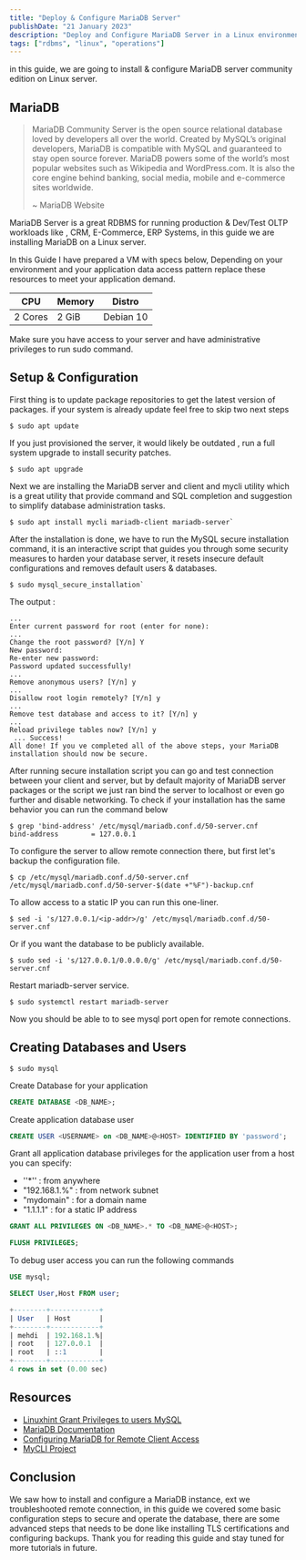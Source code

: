 ```yaml
---
title: "Deploy & Configure MariaDB Server"
publishDate: "21 January 2023"
description: "Deploy and Configure MariaDB Server in a Linux environments"
tags: ["rdbms", "linux", "operations"]
---
```


in this guide, we are going to install & configure MariaDB server community edition on Linux server.

## MariaDB

> MariaDB Community Server is the open source relational database loved by developers all over the world. Created by MySQL’s original developers, MariaDB is compatible with MySQL and guaranteed to stay open source forever. MariaDB powers some of the world’s most popular websites such as Wikipedia and WordPress.com. It is also the core engine behind banking, social media, mobile and e-commerce sites worldwide.
>
> ~ MariaDB Website

MariaDB Server is a great RDBMS for running production & Dev/Test OLTP workloads like , CRM, E-Commerce, ERP Systems, in this guide we are installing MariaDB on a Linux server.

In this Guide I have prepared a VM with specs below, Depending on your environment and your application data access pattern replace these resources to meet your application demand.

| CPU     | Memory | Distro    |
| ------- | ------ | --------- |
| 2 Cores | 2 GiB  | Debian 10 |

Make sure you have access to your server and have administrative privileges to run sudo command.

## Setup & Configuration

First thing is to update package repositories to get the latest version of packages. if your system is already update feel free to skip two next steps

```shell
$ sudo apt update
```

If you just provisioned the server, it would likely be outdated , run a full system upgrade to install security patches.

```shell
$ sudo apt upgrade
```

Next we are installing the MariaDB server and client and mycli utility which is a great utility that provide command and SQL completion and suggestion to simplify database administration tasks.

```shell
$ sudo apt install mycli mariadb-client mariadb-server`
```

After the installation is done, we have to run the MySQL secure installation command, it is an interactive script that guides you through some security measures to harden your database server, it resets insecure default configurations and removes default users & databases.

```shell
$ sudo mysql_secure_installation`
```

The output :

```shell
...
Enter current password for root (enter for none):
...
Change the root password? [Y/n] Y
New password:
Re-enter new password:
Password updated successfully!
...
Remove anonymous users? [Y/n] y
...
Disallow root login remotely? [Y/n] y
...
Remove test database and access to it? [Y/n] y
...
Reload privilege tables now? [Y/n] y
 ... Success!
All done! If you ve completed all of the above steps, your MariaDB
installation should now be secure.
```

After running secure installation script you can go and test connection between your client and server, but by default majority of MariaDB server packages or the script we just ran bind the server to localhost or even go further and disable networking.
To check if your installation has the same behavior you can run the command below

```shell
$ grep 'bind-address' /etc/mysql/mariadb.conf.d/50-server.cnf
bind-address		= 127.0.0.1
```

To configure the server to allow remote connection there, but first let's backup the configuration file.

```shell
$ cp /etc/mysql/mariadb.conf.d/50-server.cnf /etc/mysql/mariadb.conf.d/50-server-$(date +"%F")-backup.cnf
```

To allow access to a static IP you can run this one-liner.

```shell
$ sed -i 's/127.0.0.1/<ip-addr>/g' /etc/mysql/mariadb.conf.d/50-server.cnf
```

Or if you want the database to be publicly available.

```shell
$ sudo sed -i 's/127.0.0.1/0.0.0.0/g' /etc/mysql/mariadb.conf.d/50-server.cnf
```

Restart mariadb-server service.

```shell
$ sudo systemctl restart mariadb-server
```

Now you should be able to to see mysql port open for remote connections.

## Creating Databases and Users

```shell
$ sudo mysql
```

Create Database for your application

```sql
CREATE DATABASE <DB_NAME>;
```

Create application database user

```sql
CREATE USER <USERNAME> on <DB_NAME>@<HOST> IDENTIFIED BY 'password';
```

Grant all application database privileges for the application user from a host you can specify:

- ''\*'' : from anywhere
- "192.168.1.%" : from network subnet
- "mydomain" : for a domain name
- "1.1.1.1" : for a static IP address

```sql
GRANT ALL PRIVILEGES ON <DB_NAME>.* TO <DB_NAME>@<HOST>;
```

```sql
FLUSH PRIVILEGES;
```

To debug user access you can run the following commands

```sql
USE mysql;
```

```sql
SELECT User,Host FROM user;
```

```sql
+--------+------------+
| User   | Host       |
+--------+------------+
| mehdi  | 192.168.1.%|
| root   | 127.0.0.1  |
| root   | ::1        |
+--------+------------+
4 rows in set (0.00 sec)
```

## Resources

- [Linuxhint Grant Privileges to users MySQL](https://linuxhint.com/grant-all-privileges-to-user-mysql/)
- [MariaDB Documentation](https://mariadb.com/kb/en/)
- [Configuring MariaDB for Remote Client Access](https://mariadb.com/kb/en/configuring-mariadb-for-remote-client-access/)
- [MyCLI Project](https://mycli.net)

## Conclusion

We saw how to install and configure a MariaDB instance, ext we troubleshooted remote connection, in this guide we covered some basic configuration steps to secure and operate the database, there are some advanced steps that needs to be done like installing TLS certifications and configuring backups. Thank you for reading this guide and stay tuned for more tutorials in future.
